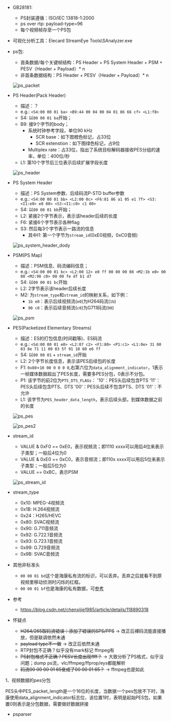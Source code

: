 * GB28181:
    * PS封装遵循：ISO/IEC 13818-1:2000
    * ps over rtp: payload-type=96
    * 每个视频帧存至一个PS包

* 可视化分析工具：Elecard StreamEye Tools\SAnalyzer.exe

* ps包:
    * 首条数据/每个关键帧结构：PS Header + PS System Header + PSM + PESV（Header + Payload）* n
    * 非首条数据结构：PS Header + PESV（Header + Payload）* n

    ![ps_packet](ps_packet.png)

* PS Header(Pack Header)
    * 描述：？
    * e.g.: `<S4:00 00 01 ba> <B9:44 00 04 00 04 01 86 66 cf> <L1:f8>`
    * S4: 以`00 00 01 ba`开始；
    * B9: 接9个字节的body；
        * 系统时钟参考字段，单位90 kHz
            * SCR base：如下图橙色标记，占33位
            * SCR extenstion：如下图绿色标记，占9位
        * Multiplex rate：占33位，指出了系统目标解码器接收PES分组的速率，单位：400位/秒
    * L1: 第10个字节后三位表示后续扩展字段长度

    ![ps_header](ps_header.png)

* PS System Header
    * 描述：PS System参数、后续码流P-STD buffer参数
    * e.g.: `<S4:00 00 01 bb> <L2:00 0c> <F6:81 86 a1 05 e1 7f> <S3:<I1:e0> e8 00> <S3:<I1:c0> c1 00>`
    * S4: 以`00 00 01 bb`开始；
    * L2: 紧接2个字节表示，表示该header后续的长度
    * F6: 紧接6个字节表示各种flag
    * S3: 然后每3个字节表示一路流的信息
        * 其中I1: 第一个字节为`stream_id`(0xE0视频，0xC0音频)

    ![ps_system_header_dody](ps_system_header.png)

* PSM(PS Map)
    * 描述：PSM信息、码流编码信息；
    * e.g.: `<S4:00 00 01 bc> <L2:00 12> e0 ff 00 00 00 08 <M2:1b e0> 00 00 <M2:90 c0> 00 00 fe df b1 d7`
    * S4: 以`00 00 01 bc`开始
    * L2: 2字节表示该header后续长度
    * M2: 为`stream_type`和`stream_id`的映射关系，如下例：
        * `1b e0`：表示后续视频流(`e0`)为H264码流(`1b`)
        * `90 c0`：表示后续音频流(`c0`)为G711码流(`90`)
        
    ![ps_psm](ps_psm.png)

* PES(Packetized Elementary Streams)
    * 描述：ES的打包信息(时间戳等)、ES码流
    * e.g.: `<S4:00 00 01 e0> <L2:07 c2> <F1:80> <P1:c1> <L1:0e> 31 00 03 8e 71 11 00 03 5f 91 10 60 e6 ff `
    * S4: 以`00 00 01` + `stream_id`开始
    * L2: 2个字节长度信息，表示该PES后续包的长度
    * F1: `0x80`=`10 00 0 0 0 0`,右第六位为`data_alignment_indicator`，1表示一帧媒体数据超出了PES长度，需要多PES分包，0表示不分包。
    * P1: 该字节的前2位为`PTS_DTS_FLAGs`：
        '10'：PES头后续包含PTS
        '11'：PES头后续包含PTS、DTS
        '00'：PES头后续不包含PTS、DTS
        '01'：不允许
    * L1: 该字节为`PES_header_data_length`，表示后续头部，到媒体数据之前的长度

    ![ps_pes](ps_pes.png)

    ![ps_pes2](ps_pes2.png)

* stream_id
    * VALUE & 0xF0 == 0xE0，表示视频流；即1110 xxxx可以用后4位来表示子类型；一般后4位为0
    * VALUE & 0xE0 == 0xC0，表示音频流；即110x xxxx可以用后5位来表示子类型；一般后5位为0
    * VALUE == 0xBC，表示PSM

    ![ps_stream_id](ps_stream_id.png)

* stream_type
    * 0x10: MPEG-4视频流
    * 0x1B: H.264视频流
    * 0x24：H265/HEVC
    * 0x80: SVAC视频流
    * 0x90: G.711音频流
    * 0x92: G.722.1音频流
    * 0x93: G.723.1音频流
    * 0x99: G.729音频流
    * 0x9B: SVAC音频流

* 其他非标准头
    * `00 00 01 bd`这个是海康私有流的标识，可以丢弃。丢弃之后就看不到原视频里移动侦测时闪烁的红框。
    * `00 00 01 bf`也是海康的私有数据，可[参考](https://www.cnblogs.com/heiche/p/6895306.html)

* 参考
    * https://blog.csdn.net/chenxijie1985/article/details/118890318

* 怀疑点
    * ~~H264/265取码流错误：添加了错误的SPS/PPS~~ -> 改正后裸码流能直接播放，但是联调依然未通
    * ~~payload type不一致~~ -> 改正后依然未通
    * RTP封包不正确？似乎没有mark标记 ffmpeg有
    * ~~PS封包格式不正确？PESV长度出现ffff？~~ -> 大致分析了PS格式，似乎没问题；dump ps流，vlc/ffmpeg/ffprop/eys都能解析
    * ~~码流00 00 00 01 65变成了00 00 01 65？~~ -> ffmpeg也是如此



1、视频数据的pes分包

PES头中PES_packet_length是一个16位的长度，当数据一个pes包放不下时，海康使用data_alignment_indicator标志位，该位置1时，表明是起始PES包，如果置0则表示是分包数据，需要做好数据拼接

* psparser